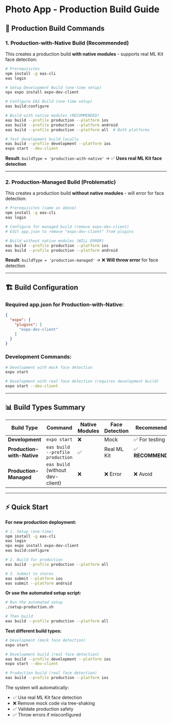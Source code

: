 # Photo App - Production Build Guide

## 🚀 Production Build Commands

### **1. Production-with-Native Build (Recommended)**
This creates a production build **with native modules** - supports real ML Kit face detection:

```bash
# Prerequisites
npm install -g eas-cli
eas login

# Setup Development Build (one-time setup)
npx expo install expo-dev-client

# Configure EAS Build (one-time setup)
eas build:configure

# Build with native modules (RECOMMENDED)
eas build --profile production --platform ios
eas build --profile production --platform android
eas build --profile production --platform all  # Both platforms

# Test development build locally
eas build --profile development --platform ios
expo start --dev-client
```

**Result**: `buildType = 'production-with-native'` → ✅ **Uses real ML Kit face detection**

---

### **2. Production-Managed Build (Problematic)**
This creates a production build **without native modules** - will error for face detection:

```bash
# Prerequisites (same as above)
npm install -g eas-cli
eas login

# Configure for managed build (remove expo-dev-client)
# Edit app.json to remove "expo-dev-client" from plugins

# Build without native modules (WILL ERROR)
eas build --profile production --platform ios
eas build --profile production --platform android
```

**Result**: `buildType = 'production-managed'` → ❌ **Will throw error** for face detection

---

## 🏗️ Build Configuration

### **Required app.json for Production-with-Native:**
```json
{
  "expo": {
    "plugins": [
      "expo-dev-client"
    ]
  }
}
```

### **Development Commands:**
```bash
# Development with mock face detection
expo start

# Development with real face detection (requires development build)
expo start --dev-client
```

---

## 📊 Build Types Summary

| Build Type | Command | Native Modules | Face Detection | Recommended |
|------------|---------|----------------|----------------|-------------|
| **Development** | `expo start` | ❌ | Mock | ✅ For testing |
| **Production-with-Native** | `eas build --profile production` | ✅ | Real ML Kit | ✅ **RECOMMENDED** |
| **Production-Managed** | `eas build` (without dev-client) | ❌ | ❌ Error | ❌ Avoid |

---

## ⚡ Quick Start

**For new production deployment:**
```bash
# 1. Setup (one-time)
npm install -g eas-cli
eas login
npx expo install expo-dev-client
eas build:configure

# 2. Build for production
eas build --profile production --platform all

# 3. Submit to stores
eas submit --platform ios
eas submit --platform android
```

**Or use the automated setup script:**
```bash
# Run the automated setup
./setup-production.sh

# Then build
eas build --profile production --platform all
```

**Test different build types:**
```bash
# Development (mock face detection)
expo start

# Development build (real face detection)
eas build --profile development --platform ios
expo start --dev-client

# Production build (real face detection)
eas build --profile production --platform ios
```

The system will automatically:
- ✅ Use real ML Kit face detection
- ❌ Remove mock code via tree-shaking  
- ✅ Validate production safety
- ✅ Throw errors if misconfigured